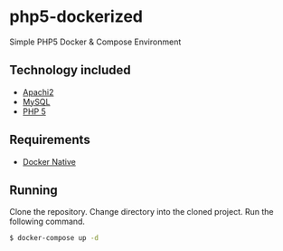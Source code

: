 # php5-dockerized
Simple PHP5 Docker &amp; Compose Environment 

## Technology included

* [Apachi2](http://nginx.org/)
* [MySQL](http://www.mysql.com/)
* [PHP 5](http://php.net/)

## Requirements

* [Docker Native](https://www.docker.com/products/overview)

## Running

Clone the repository.
Change directory into the cloned project.
Run the following command.

```sh
$ docker-compose up -d
```
